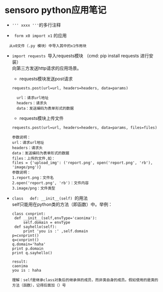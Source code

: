 # sensoro python应用笔记

+ `''' xxxx '''`的多行注释

+ ` form x0 import x1` 的应用
```
  从x0文件（.py 模块）中导入其中的x1作用块
```

+ `import requests `导入requests模块 （cmd: pip install requests 进行安装）<br>
  向第三方发送http请求的应用场景。
  + requests模块发送post请求
  ```
  requests.post(url=url, headers=headers, data=params)
  
    url：请求url地址
    headers：请求头
    data：发送编码为表单形式的数据
  ```
  
  + requests模块上传文件
  ```
  requests.post(url=url, headers=headers, data=params, files=files)
  
  参数说明：
  url：请求url地址
  headers：请求头
  data：发送编码为表单形式的数据
  files：上传的文件,如：
  files = {'upload_img': ('report.png', open('report.png', 'rb'), 'image/png')}
  参数说明：
  1.report.png：文件名
  2.open('report.png', 'rb')：文件内容
  3.image/png：文件类型
  ```

+ `class   def: __init__(self) `的用法<br>
self只能用在python类的方法（即函数）中。举例：
   ```
   class cxnprint:
    def __init__(self,envType='caonima'):
        self.domain = envType
    def sayhello(self):
        print 'you is :' ,self.domain
  p=cxnprint()
  q=cxnprint()
  q.domain='haha'
  print p.domain
  print q.sayhello()
  
  result:
  caonima
  you is : haha
  
  理解：self是继承class对象后的继承体的成员，而非类自身的成员。假如使用的是类的方法（函数），记得后面加（）号
   ```
   

   
